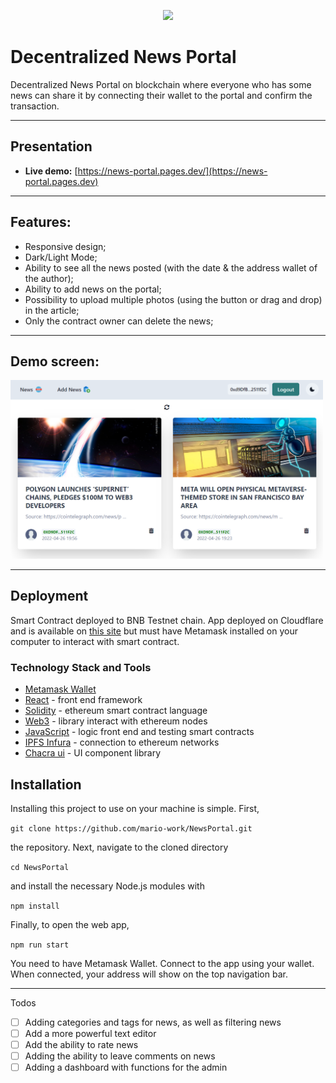 <p align="center">
  <img src="https://hackerlink.s3.amazonaws.com/static/files/news_portal.png" width="500"/>
</p>


# Decentralized News Portal

Decentralized News Portal on blockchain where everyone who has some news can share it by connecting their wallet to the portal and confirm the transaction.


----------

## Presentation

- **Live demo:** [https://news-portal.pages.dev/](https://news-portal.pages.dev)

----------

## Features:

- Responsive design;
- Dark/Light Mode;
- Ability to see all the news posted (with the date & the address wallet of the author);
- Ability to add news on the portal;
- Possibility to upload multiple photos (using the button or drag and drop) in the article;
- Only the contract owner can delete the news;

----------

## Demo screen:

<img src="./public/screen1.png" width="500"/>

----------

## Deployment

Smart Contract deployed to BNB Testnet chain. App deployed on
Cloudflare and is available on [this site](https://news-portal.pages.dev) but must have Metamask installed on your computer to interact with smart contract.

### Technology Stack and Tools

* [Metamask Wallet](https://metamask.io/)
* [React](https://reactjs.org/) - front end framework
* [Solidity](https://docs.soliditylang.org/en/v0.7.4/) - ethereum smart contract language
* [Web3](https://web3js.readthedocs.io/en/v1.3.0/) - library interact with ethereum nodes
* [JavaScript](https://www.javascript.com/) - logic front end and testing smart contracts
* [IPFS Infura](https://infura.io/) - connection to ethereum networks
* [Chacra ui](https://chakra-ui.com/) - UI component library

## Installation

Installing this project to use on your machine is simple. First,

`git clone https://github.com/mario-work/NewsPortal.git`

the repository. Next, navigate to the cloned directory

`cd NewsPortal`

and install the necessary Node.js modules with

`npm install`

Finally, to open the web app,

`npm run start`


You need to have Metamask Wallet. Connect to the app using your wallet. When connected, your address will show on the top navigation bar.

------------

Todos

- [ ] Adding categories and tags for news, as well as filtering news
- [ ] Add a more powerful text editor
- [ ] Add the ability to rate news
- [ ] Adding the ability to leave comments on news
- [ ] Adding a dashboard with functions for the admin

